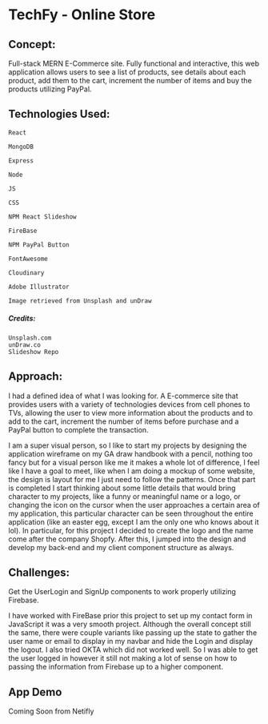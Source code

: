# TechFy - Online Store

## Concept:

Full-stack MERN E-Commerce site. Fully functional and interactive, this web application allows users to see a list of products, see details about each product, add them to the cart, increment the number of items and buy the products utilizing PayPal.

## Technologies Used:

    React

    MongoDB

    Express

    Node

    JS

    CSS

    NPM React Slideshow

    FireBase

    NPM PayPal Button

    FontAwesome

    Cloudinary

    Adobe Illustrator

    Image retrieved from Unsplash and unDraw

##### Credits:

    Unsplash.com
    unDraw.co
    Slideshow Repo

## Approach:

I had a defined idea of what I was looking for. A E-commerce site that provides users with a variety of technologies devices from cell phones to TVs, allowing the user to view more information about the products and to add to the cart, increment the number of items before purchase and a PayPal button to complete the transaction.

I am a super visual person, so I like to start my projects by designing the application wireframe on my GA draw handbook with a pencil, nothing too fancy but for a visual person like me it makes a whole lot of difference, I feel like I have a goal to meet, like when I am doing a mockup of some website, the design is layout for me I just need to follow the patterns. Once that part is completed I start thinking about some little details that would bring character to my projects, like a funny or meaningful name or a logo, or changing the icon on the cursor when the user approaches a certain area of my application, this particular character can be seen throughout the entire application (like an easter egg, except I am the only one who knows about it lol). In particular, for this project I decided to create the logo and the name come after the company Shopfy. After this, I jumped into the design and develop my back-end and my client component structure as always.

## Challenges:

Get the UserLogin and SignUp components to work properly utilizing Firebase.

I have worked with FireBase prior this project to set up my contact form in JavaScript it was a very smooth project. Although the overall concept still the same, there were couple variants like passing up the state to gather the user name or email to display in my navbar and hide the Login and display the logout. I also tried OKTA which did not worked well. So I was able to get the user logged in however it still not making a lot of sense on how to passing the information from Firebase up to a higher component.

## App Demo

Coming Soon from Netifly
